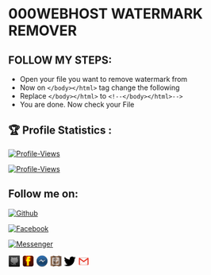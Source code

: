 # 000WEBHOST WATERMARK REMOVER

## FOLLOW MY STEPS:

- Open your file you want to remove watermark from
- Now on `</body></html>` tag change the following
- Replace `</body></html>` to `<!--</body></html>-->`
- You are done. Now check your File

## 🏆 Profile Statistics :

[![Profile-Views](https://visitor-badge.glitch.me/badge?page_id=ALI4BDULLAH&left_color=black&right_color=black&left_text=Total%20Visitors)](http://ali-abdullah.ml)

[![Profile-Views](https://profile-counter.glitch.me/ALI4BDULLAH/count.svg)](http://ali-abdullah.ml)
## Follow me on:

[![Github](https://img.shields.io/badge/GITHUB-ALI%204BDULLAH-green?colorA=%23fffff&colorB=%23000000&style=for-the-badge)](https://guthub.com/ALI4BDULLAH)

[![Facebook](https://img.shields.io/badge/FACEBOOK-ALI%204BDULLAH-green?colorA=%2300BFFF&colorB=%23000080&style=for-the-badge)](https://fb.com/ALI4BDULLAH)

[![Messenger](https://img.shields.io/badge/MASSENGER-ALI%204BDULLAH-green?colorA=%238B008B&colorB=%23700FF00&style=for-the-badge)](https://m.me/ALI4BDULLAH)

[![Github][1.1]][1]
[![Facebook][2.1]][2]
[![messenger][3.1]][3]
[![instagram][4.1]][4]
[![Twitter][5.1]][5]
[![Gmail][6.1]][6]

[1.1]: https://raw.githubusercontent.com/D3ADVAU/D3ADVAU/Dead/image/github.png
[2.1]: https://raw.githubusercontent.com/D3ADVAU/D3ADVAU/Dead/image/fb.png
[3.1]: https://raw.githubusercontent.com/D3ADVAU/D3ADVAU/Dead/image/messenger.png
[4.1]: https://raw.githubusercontent.com/D3ADVAU/D3ADVAU/Dead/image/instagram1.png
[5.1]: https://raw.githubusercontent.com/D3ADVAU/D3ADVAU/Dead/image/twitter.png
[6.1]: https://raw.githubusercontent.com/D3ADVAU/D3ADVAU/Dead/image/gmail5.png
[1]: https://www.github.com/ALI4BDULLAH
[2]: https://www.facebook.com/ALI4BDULLAH
[3]: https://m.me/ALI4BDULLAH
[4]: https://www.instagram.com/ali.4bdullah
[5]: https://mobile.twitter.com/ali4bdullah
[6]: mailto:aliabdullahr6@gmail.com
